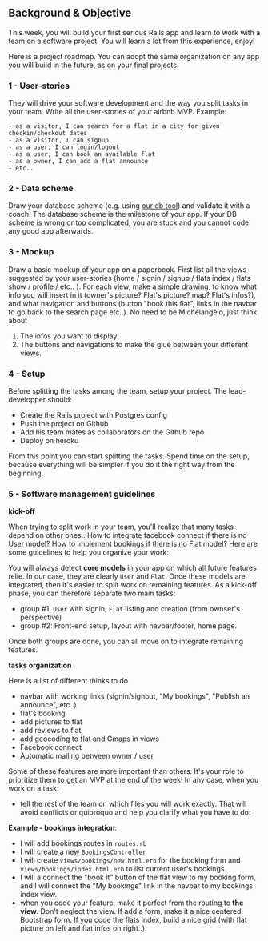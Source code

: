 ## Background & Objective

This week, you will build your first serious Rails app and learn to work with a team on a software project. You will learn a lot from this experience, enjoy!

Here is a project roadmap. You can adopt the same organization on any app you will build in the future, as on your final projects.

### 1 - User-stories

They will drive your software development and the way you split tasks in your team. Write all the user-stories of your airbnb MVP. Example:

```
- as a visitor, I can search for a flat in a city for given checkin/checkout dates
- as a visitor, I can signup
- as a user, I can login/logout
- as a user, I can book an available flat
- as a owner, I can add a flat announce
- etc..
```

### 2 - Data scheme 

Draw your database scheme  (e.g. using [our db tool](http://db.lewagon.org/)) and validate it with a coach. The database scheme is the milestone of your app. If your DB scheme is wrong or too complicated, you are stuck and you cannot code any good app afterwards.

### 3 - Mockup

Draw a basic mockup of your app on a paperbook. First list all the views suggested by your user-stories (home / signin / signup / flats index / flats show / profile / etc.. ). For each view, make a simple drawing, to know what info you will insert in it (owner's picture? Flat's picture? map? Flat's infos?), and what navigation and buttons (button "book this flat", links in the navbar to go back to the search page etc..). No need to be Michelangelo, just think about 

1. The infos you want to display 
2. The buttons and navigations to make the glue between your different views.


### 4 - Setup

Before splitting the tasks among the team, setup your project. The lead-developper should:

- Create the Rails project with Postgres config
- Push the project on Github
- Add his team mates as collaborators on the Github repo
- Deploy on heroku

From this point you can start splitting the tasks. Spend time on the setup, because everything will be simpler if you do it the right way from the beginning.

### 5 - Software management guidelines

**kick-off**

When trying to split work in your team, you'll realize that many tasks depend on other ones.. How to integrate facebook connect if there is no User model? How to implement bookings if there is no Flat model? Here are some guidelines to help you organize your work:

You will always detect **core models** in your app on which all future features relie. In our case, they are clearly `User` and `Flat`. Once these models are integrated, then it's easier to split work on remaining features. As a kick-off phase, you can therefore separate two main tasks:

- group #1: `User` with signin, `Flat` listing and creation (from ownser's perspective)
- group #2: Front-end setup, layout with navbar/footer, home page.

Once both groups are done, you can all move on to integrate remaining features.

**tasks organization**

Here is a list of different thinks to do

- navbar with working links (signin/signout, "My bookings", "Publish an announce", etc..)
- flat's booking
- add pictures to flat
- add reviews to flat
- add geocoding to flat and Gmaps in views
- Facebook connect
- Automatic mailing between owner / user

Some of these features are more important than others. It's your role to prioritize them to get an MVP at the end of the week! In any case, when you work on a task:

- tell the rest of the team on which files you will work exactly. That will avoid conflicts or quiproquo and help you clarify what you have to do:

**Example - bookings integration**:
- I will add bookings routes in `routes.rb`
- I will create a new `BookingsController`
- I will create `views/bookings/new.html.erb` for the booking form and `views/bookings/index.html.erb` to list current user's  bookings.
- I will a connect the "book it" button of the flat view to my booking form, and I will connect the "My bookings" link in the navbar to my bookings index view.
- when you code your feature, make it perfect from the routing to **the view**. Don't neglect the view. If add a form, make it a nice centered Bootstrap form. If you code the flats index, build a nice grid (with flat picture on left and flat infos on right..).

